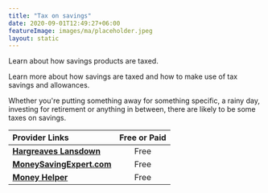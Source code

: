 ```yaml
---
title: "Tax on savings"
date: 2020-09-01T12:49:27+06:00
featureImage: images/ma/placeholder.jpeg
layout: static
---
```


Learn about how savings products are taxed.

Learn more about how savings are taxed and how to make use of tax savings and allowances.

Whether you're putting something away for something specific, a rainy day, investing for retirement or anything in between, there are likely to be some taxes on savings.

| Provider Links      | Free or Paid  |  
| :-----------          | :--------------:      |  
| [**Hargreaves Lansdown**](https://www.hl.co.uk/investment-services/active-savings/insights/how-are-my-savings-taxed) | Free | 
| [**MoneySavingExpert.com**](https://www.moneysavingexpert.com/savings/personal-savings-allowance/) | Free | 
| [**Money Helper**](https://www.moneyhelper.org.uk/en/savings/types-of-savings/tax-on-savings-and-investments) | Free | 
  

<br/><br/>






